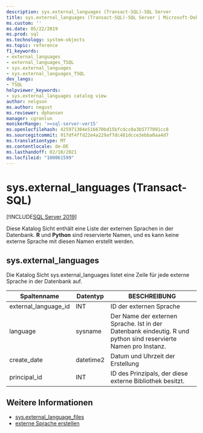 ```yaml
---
description: sys.external_languages (Transact-SQL)-SQL Server
title: sys.external_languages (Transact-SQL)-SQL Server | Microsoft-Dokumentation
ms.custom: ''
ms.date: 05/22/2019
ms.prod: sql
ms.technology: system-objects
ms.topic: reference
f1_keywords:
- external_languages
- external_languages_TSQL
- sys.external_languages
- sys.external_languages_TSQL
dev_langs:
- TSQL
helpviewer_keywords:
- sys.external_languages catalog view
author: nelgson
ms.author: negust
ms.reviewer: dphansen
manager: cgronlun
monikerRange: '>=sql-server-ver15'
ms.openlocfilehash: 425971304e516670bd15bfcdcc0a3b5777091cc8
ms.sourcegitcommit: 917df4ffd22e4a229af7dc481dcce3ebba0aa4d7
ms.translationtype: MT
ms.contentlocale: de-DE
ms.lasthandoff: 02/10/2021
ms.locfileid: "100061599"
---
```

# <a name="sysexternal_languages-transact-sql"></a>sys.external_languages (Transact-SQL)
[!INCLUDE[SQL Server 2019](../../includes/applies-to-version/sqlserver2019.md)]

Diese Katalog Sicht enthält eine Liste der externen Sprachen in der Datenbank. **R** und **Python** sind reservierte Namen, und es kann keine externe Sprache mit diesen Namen erstellt werden.

## <a name="sysexternal_languages"></a>sys.external_languages

Die Katalog Sicht sys.external_languages listet eine Zeile für jede externe Sprache in der Datenbank auf.

|Spaltenname |Datentyp | BESCHREIBUNG|
|------|------|------|
|external_language_id |INT | ID der externen Sprache|
|language |sysname |Der Name der externen Sprache. Ist in der Datenbank eindeutig. R und python sind reservierte Namen pro Instanz.|
|create_date |datetime2 |Datum und Uhrzeit der Erstellung|
|principal_id |INT |ID des Prinzipals, der diese externe Bibliothek besitzt.|

## <a name="see-also"></a>Weitere Informationen  

+ [sys.external_language_files](sys-external-language-files-transact-sql.md)  
+ [externe Sprache erstellen](../../t-sql/statements/create-external-language-transact-sql.md) 
